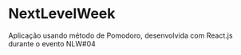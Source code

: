 # NextLevelWeek

Aplicação usando método de Pomodoro, desenvolvida com React.js durante o evento NLW#04
